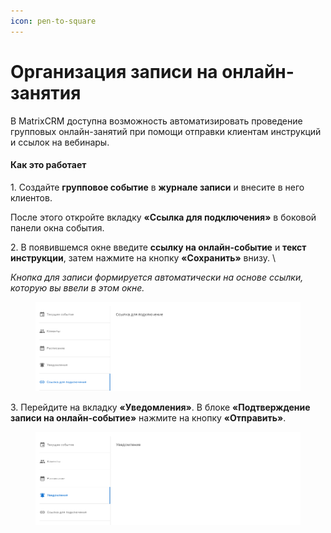 ```yaml
---
icon: pen-to-square
---
```


# Организация записи на онлайн-занятия

В MatrixCRM доступна возможность автоматизировать проведение групповых онлайн-занятий при помощи отправки клиентам инструкций и ссылок на вебинары.

#### Как это работает

1\. Создайте **групповое событие** в **журнале записи** и внесите в него клиентов.

После этого откройте вкладку **«Ссылка для подключения»** в боковой панели окна события.

2\. В появившемся окне введите **ссылку на онлайн-событие** и **текст инструкции**, затем нажмите на кнопку **«Сохранить»** внизу. \


_Кнопка для записи формируется автоматически на основе ссылки, которую вы ввели в этом окне._

<figure><img src="../../../.gitbook/assets/image (104).png" alt=""><figcaption></figcaption></figure>

3\. Перейдите на вкладку **«Уведомления»**. В блоке **«Подтверждение записи на онлайн-событие»** нажмите на кнопку **«Отправить»**.&#x20;

<figure><img src="../../../.gitbook/assets/image (105).png" alt=""><figcaption></figcaption></figure>
